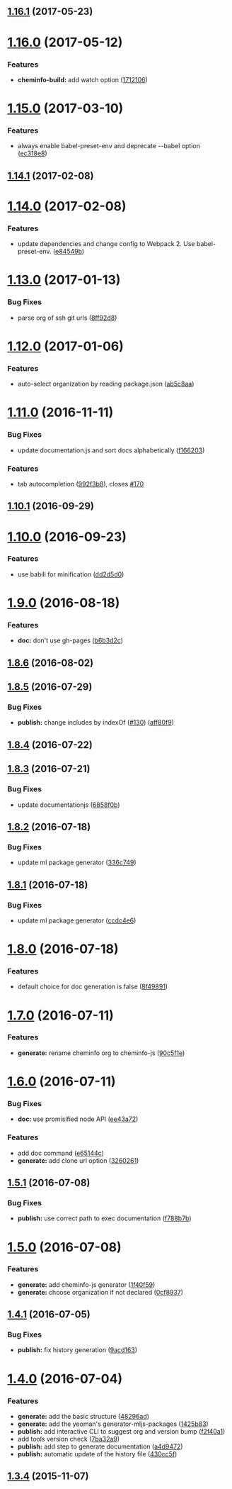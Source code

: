 <a name="1.16.1"></a>
## [1.16.1](https://github.com/cheminfo/tools/compare/v1.16.0...v1.16.1) (2017-05-23)



<a name="1.16.0"></a>
# [1.16.0](https://github.com/cheminfo/tools/compare/v1.15.0...v1.16.0) (2017-05-12)


### Features

* **cheminfo-build:** add watch option ([1712106](https://github.com/cheminfo/tools/commit/1712106))



<a name="1.15.0"></a>
# [1.15.0](https://github.com/cheminfo/tools/compare/v1.14.1...v1.15.0) (2017-03-10)


### Features

* always enable babel-preset-env and deprecate --babel option ([ec318e8](https://github.com/cheminfo/tools/commit/ec318e8))



<a name="1.14.1"></a>
## [1.14.1](https://github.com/cheminfo/tools/compare/v1.14.0...v1.14.1) (2017-02-08)



<a name="1.14.0"></a>
# [1.14.0](https://github.com/cheminfo/tools/compare/v1.13.0...v1.14.0) (2017-02-08)


### Features

* update dependencies and change config to Webpack 2. Use babel-preset-env. ([e84549b](https://github.com/cheminfo/tools/commit/e84549b))



<a name="1.13.0"></a>
# [1.13.0](https://github.com/cheminfo/tools/compare/v1.12.0...v1.13.0) (2017-01-13)


### Bug Fixes

* parse org of ssh git urls ([8ff92d8](https://github.com/cheminfo/tools/commit/8ff92d8))



<a name="1.12.0"></a>
# [1.12.0](https://github.com/cheminfo/tools/compare/v1.11.0...v1.12.0) (2017-01-06)


### Features

* auto-select organization by reading package.json ([ab5c8aa](https://github.com/cheminfo/tools/commit/ab5c8aa))



<a name="1.11.0"></a>
# [1.11.0](https://github.com/cheminfo/tools/compare/v1.10.1...v1.11.0) (2016-11-11)


### Bug Fixes

* update documentation.js and sort docs alphabetically ([f166203](https://github.com/cheminfo/tools/commit/f166203))


### Features

* tab autocompletion ([992f3b8](https://github.com/cheminfo/tools/commit/992f3b8)), closes [#170](https://github.com/cheminfo/tools/issues/170)



<a name="1.10.1"></a>
## [1.10.1](https://github.com/cheminfo/tools/compare/v1.10.0...v1.10.1) (2016-09-29)



<a name="1.10.0"></a>
# [1.10.0](https://github.com/cheminfo/tools/compare/v1.9.0...v1.10.0) (2016-09-23)


### Features

* use babili for minification ([dd2d5d0](https://github.com/cheminfo/tools/commit/dd2d5d0))



<a name="1.9.0"></a>
# [1.9.0](https://github.com/cheminfo/tools/compare/v1.8.6...v1.9.0) (2016-08-18)


### Features

* **doc:** don't use gh-pages ([b6b3d2c](https://github.com/cheminfo/tools/commit/b6b3d2c))



<a name="1.8.6"></a>
## [1.8.6](https://github.com/cheminfo/tools/compare/v1.8.5...v1.8.6) (2016-08-02)



<a name="1.8.5"></a>
## [1.8.5](https://github.com/cheminfo/tools/compare/v1.8.4...v1.8.5) (2016-07-29)


### Bug Fixes

* **publish:** change includes by indexOf ([#130](https://github.com/cheminfo/tools/issues/130)) ([aff80f9](https://github.com/cheminfo/tools/commit/aff80f9))



<a name="1.8.4"></a>
## [1.8.4](https://github.com/cheminfo/tools/compare/v1.8.3...v1.8.4) (2016-07-22)



<a name="1.8.3"></a>
## [1.8.3](https://github.com/cheminfo/tools/compare/v1.8.2...v1.8.3) (2016-07-21)


### Bug Fixes

* update documentationjs ([6858f0b](https://github.com/cheminfo/tools/commit/6858f0b))



<a name="1.8.2"></a>
## [1.8.2](https://github.com/cheminfo/tools/compare/v1.8.1...v1.8.2) (2016-07-18)


### Bug Fixes

* update ml package generator ([336c749](https://github.com/cheminfo/tools/commit/336c749))



<a name="1.8.1"></a>
## [1.8.1](https://github.com/cheminfo/tools/compare/v1.8.0...v1.8.1) (2016-07-18)


### Bug Fixes

* update ml package generator ([ccdc4e6](https://github.com/cheminfo/tools/commit/ccdc4e6))



<a name="1.8.0"></a>
# [1.8.0](https://github.com/cheminfo/tools/compare/v1.7.0...v1.8.0) (2016-07-18)


### Features

* default choice for doc generation is false ([8f49891](https://github.com/cheminfo/tools/commit/8f49891))



<a name="1.7.0"></a>
# [1.7.0](https://github.com/cheminfo/tools/compare/v1.6.0...v1.7.0) (2016-07-11)


### Features

* **generate:** rename cheminfo org to cheminfo-js ([90c5f1e](https://github.com/cheminfo/tools/commit/90c5f1e))



<a name="1.6.0"></a>
# [1.6.0](https://github.com/cheminfo/tools/compare/v1.5.1...v1.6.0) (2016-07-11)


### Bug Fixes

* **doc:** use promisified node API ([ee43a72](https://github.com/cheminfo/tools/commit/ee43a72))


### Features

* add doc command ([e65144c](https://github.com/cheminfo/tools/commit/e65144c))
* **generate:** add clone url option ([3260261](https://github.com/cheminfo/tools/commit/3260261))



<a name="1.5.1"></a>
## [1.5.1](https://github.com/cheminfo/tools/compare/v1.5.0...v1.5.1) (2016-07-08)


### Bug Fixes

* **publish:** use correct path to exec documentation ([f788b7b](https://github.com/cheminfo/tools/commit/f788b7b))



<a name="1.5.0"></a>
# [1.5.0](https://github.com/cheminfo/tools/compare/v1.4.1...v1.5.0) (2016-07-08)


### Features

* **generate:** add cheminfo-js generator ([1f40f59](https://github.com/cheminfo/tools/commit/1f40f59))
* **generate:** choose organization if not declared ([0cf8937](https://github.com/cheminfo/tools/commit/0cf8937))



<a name="1.4.1"></a>
## [1.4.1](https://github.com/cheminfo/tools/compare/v1.4.0...v1.4.1) (2016-07-05)


### Bug Fixes

* **publish:** fix history generation ([9acd163](https://github.com/cheminfo/tools/commit/9acd163))



<a name="1.4.0"></a>
# [1.4.0](https://github.com/cheminfo/tools/compare/v1.3.4...v1.4.0) (2016-07-04)


### Features

* **generate:** add the basic structure ([48296ad](https://github.com/cheminfo/tools/commit/48296ad))
* **generate:** add the yeoman's generator-mljs-packages ([1425b83](https://github.com/cheminfo/tools/commit/1425b83))
* **publish:** add interactive CLI to suggest org and version bump ([f2f40a1](https://github.com/cheminfo/tools/commit/f2f40a1))
* add tools version check ([7ba32a9](https://github.com/cheminfo/tools/commit/7ba32a9))
* **publish:** add step to generate documentation ([a4d9472](https://github.com/cheminfo/tools/commit/a4d9472))
* **publish:** automatic update of the history file ([430cc5f](https://github.com/cheminfo/tools/commit/430cc5f))



<a name="1.3.4"></a>
## [1.3.4](https://github.com/cheminfo/tools/compare/v1.3.3...v1.3.4) (2015-11-07)
